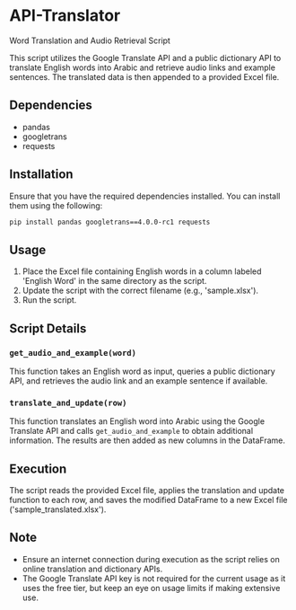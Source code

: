 # API-Translator

Word Translation and Audio Retrieval Script

This script utilizes the Google Translate API and a public dictionary API to translate English words into Arabic and retrieve audio links and example sentences. The translated data is then appended to a provided Excel file.

## Dependencies

- pandas
- googletrans
- requests

## Installation

Ensure that you have the required dependencies installed. You can install them using the following:

```bash
pip install pandas googletrans==4.0.0-rc1 requests
```
## Usage

1. Place the Excel file containing English words in a column labeled 'English Word' in the same directory as the script.
2. Update the script with the correct filename (e.g., 'sample.xlsx').
3. Run the script.

## Script Details

### `get_audio_and_example(word)`

This function takes an English word as input, queries a public dictionary API, and retrieves the audio link and an example sentence if available.

### `translate_and_update(row)`

This function translates an English word into Arabic using the Google Translate API and calls `get_audio_and_example` to obtain additional information. The results are then added as new columns in the DataFrame.

## Execution

The script reads the provided Excel file, applies the translation and update function to each row, and saves the modified DataFrame to a new Excel file ('sample_translated.xlsx').

## Note

- Ensure an internet connection during execution as the script relies on online translation and dictionary APIs.
- The Google Translate API key is not required for the current usage as it uses the free tier, but keep an eye on usage limits if making extensive use.
